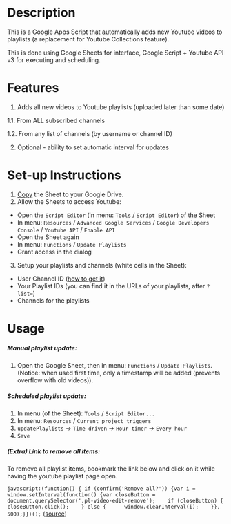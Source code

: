 # Description
This is a Google Apps Script that automatically adds new Youtube videos to playlists (a replacement for Youtube Collections feature). 

This is done using Google Sheets for interface, Google Script + Youtube API v3 for executing and scheduling.

# Features
1. Adds all new videos to Youtube playlists (uploaded later than some date)
  
  1.1. From ALL subscribed channels
  
  1.2. From any list of channels (by username or channel ID)
  
2. Optional - ability to set automatic interval for updates

# Set-up Instructions
1. [Copy](https://docs.google.com/document/d/1sZ9U52iuws6ijWPQTmQkXvaZSV3dZ3W9JzhnhNTX9GU/copy) the Sheet to your Google Drive.
2. Allow the Sheets to access Youtube:
  - Open the `Script Editor` (in menu: `Tools` / `Script Editor`) of the Sheet
  - In menu: `Resources` / `Advanced Google Services` / `Google Developers Console` / `Youtube API` / `Enable API`
  - Open the Sheet again
  - In menu: `Functions` / `Update Playlists`
  - Grant access in the dialog
3. Setup your playlists and channels (white cells in the Sheet):
  - User Channel ID ([how to get it](https://support.google.com/youtube/answer/3250431?hl=en))
  - Your Playlist IDs (you can find it in the URLs of your playlists, after `?list=`)
  - Channels for the playlists

# Usage

##### Manual playlist update:

1. Open the Google Sheet, then in menu: `Functions` / `Update Playlists`. (Notice: when used first time, only a timestamp will be added (prevents overflow with old videos)).

##### Scheduled playlist update:

1. In menu (of the Sheet): `Tools` / `Script Editor...`
2. In menu: `Resources` / `Current project triggers`
3. `updatePlaylists` -> `Time driven` -> `Hour timer` -> `Every hour`
4. `Save`

##### (Extra) Link to remove all items:

To remove all playlist items, bookmark the link below and click on it while having the youtube playlist page open.

`javascript:(function() { if (confirm('Remove all?')) {var i = window.setInterval(function() {var closeButton = document.querySelector('.pl-video-edit-remove');    if (closeButton) {      closeButton.click();    } else {      window.clearInterval(i);    }}, 500);}})();` ([source](https://gist.github.com/timothyarmstrong/10501804))
